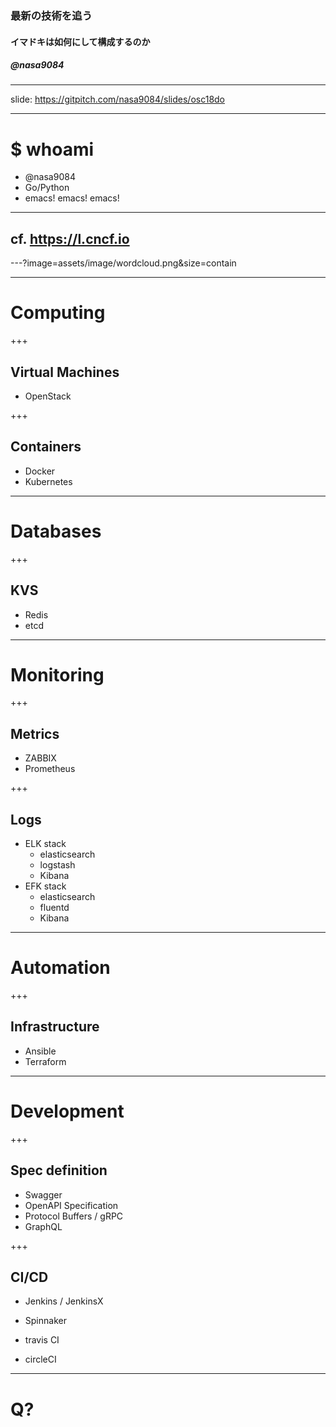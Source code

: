 ### 最新の技術を追う
#### イマドキは如何にして構成するのか
##### @nasa9084

---

slide: https://gitpitch.com/nasa9084/slides/osc18do

---

# $ whoami

* @nasa9084
* Go/Python
* emacs! emacs! emacs!

---

## cf. https://l.cncf.io

---?image=assets/image/wordcloud.png&size=contain

---

# Computing

+++

## Virtual Machines

* OpenStack

+++

## Containers

* Docker
* Kubernetes

---

# Databases

+++

## KVS

* Redis
* etcd

---

# Monitoring

+++

## Metrics

* ZABBIX
* Prometheus

+++

## Logs

* ELK stack
  * elasticsearch
  * logstash
  * Kibana
* EFK stack
  * elasticsearch
  * fluentd
  * Kibana

---

# Automation

+++

## Infrastructure

* Ansible
* Terraform

---

# Development

+++

## Spec definition

* Swagger
* OpenAPI Specification
* Protocol Buffers / gRPC
* GraphQL

+++

## CI/CD

* Jenkins / JenkinsX
* Spinnaker

* travis CI
* circleCI

---

# Q?
